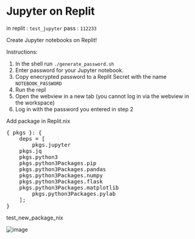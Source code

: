 # Jupyter on Replit

in replit : `test_jupyter`
pass : `112233`

Create Jupyter notebooks on Replit!

Instructions:

1. In the shell run `./generate_password.sh`
2. Enter password for your Jupyter notebook.
3. Copy enecrypted password to a Replit Secret with the name `NOTEBOOK_PASSWORD`
4. Run the repl
5. Open the webview in a new tab (you cannot log in via the webview in the workspace)
6. Log in with the password you entered in step 2

Add package in Replit.nix

<pre>{ pkgs }: {
	deps = [
		pkgs.jupyter
    pkgs.jq
    pkgs.python3
    pkgs.python3Packages.pip
    pkgs.python3Packages.pandas
    pkgs.python3Packages.numpy
    pkgs.python3Packages.flask
    pkgs.python3Packages.matplotlib
        pkgs.python3Packages.pylab 
	];
}</pre>

test_new_package_nix

![image](https://github.com/sinbrive/first-jupyter-replit/assets/21102151/5d3b7a0c-db20-4eb7-ab4e-6afb51308921)

